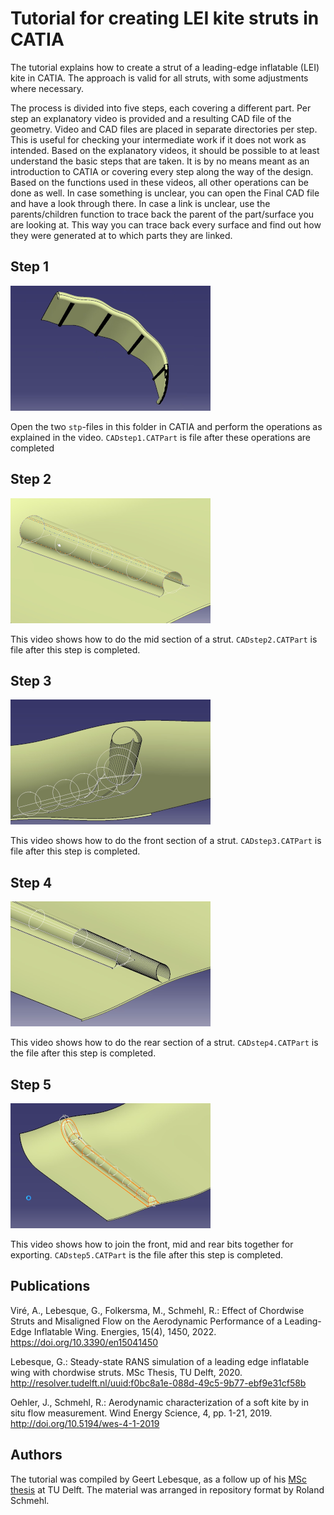 # Tutorial for creating LEI kite struts in CATIA

The tutorial explains how to create a strut of a leading-edge inflatable (LEI) kite in CATIA. The approach is valid for all struts, with some adjustments where necessary.

The process is divided into five steps, each covering a different part. Per step an explanatory video is provided and a resulting CAD file of the geometry. Video and CAD files are placed in separate directories per step. This is useful for checking your intermediate work if it does not work as intended. Based on the explanatory videos, it should be possible to at least understand the basic steps that are taken. It is by no means meant as an introduction to CATIA or covering every step along the way of the design. Based on the functions used in these videos, all other operations can be done as well. In case something is unclear, you can open the Final CAD file and have a look through there. In case a link is unclear, use the parents/children function to trace back the parent of the part/surface you are looking at. This way you can trace back every surface and find out how they were generated at to which parts they are linked.

## Step 1

[![Step 1](Step1/step1.png)](Step1/step1.mp4)

Open the two `stp`-files in this folder in CATIA and perform the operations as explained in the video. `CADstep1.CATPart` is file after these operations are completed

## Step 2

[![Step 2](Step2/step2.png)](Step2/step2.mp4)

This video shows how to do the mid section of a strut. `CADstep2.CATPart` is file after this step is completed.

## Step 3

[![Step 3](Step3/step3.png)](Step3/step3.mp4)

This video shows how to do the front section of a strut. `CADstep3.CATPart` is file after this step is completed.

## Step 4

[![Step 4](Step4/step4.png)](Step4/step4.mp4)

This video shows how to do the rear section of a strut. `CADstep4.CATPart` is the file after this step is completed.

## Step 5

[![Step 5](Step5/step5.png)](Step5/step5.mp4)

This video shows how to join the front, mid and rear bits together for exporting. `CADstep5.CATPart` is the file after this step is completed.

## Publications

Viré, A., Lebesque, G., Folkersma, M., Schmehl, R.: Effect of Chordwise Struts and Misaligned Flow on the Aerodynamic Performance of a Leading-Edge Inflatable Wing. Energies, 15(4), 1450, 2022. https://doi.org/10.3390/en15041450

Lebesque, G.: Steady-state RANS simulation of a leading edge inflatable wing with chordwise struts. MSc Thesis, TU Delft, 2020. http://resolver.tudelft.nl/uuid:f0bc8a1e-088d-49c5-9b77-ebf9e31cf58b

Oehler, J., Schmehl, R.: Aerodynamic characterization of a soft kite by in situ flow measurement. Wind Energy Science, 4, pp. 1-21, 2019. http://doi.org/10.5194/wes-4-1-2019

## Authors

The tutorial was compiled by Geert Lebesque, as a follow up of his [MSc thesis](http://resolver.tudelft.nl/uuid:f0bc8a1e-088d-49c5-9b77-ebf9e31cf58b) at TU Delft. The material was arranged in repository format by Roland Schmehl.
